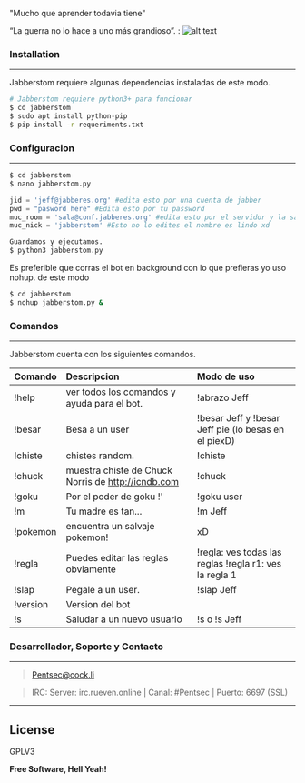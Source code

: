 "Mucho que aprender todavia tiene"

“La guerra no lo hace a uno más grandioso”. : 
![alt text](http://es.seaicons.com/wp-content/uploads/2015/09/Master-Joda-icon.png "Logo Title Text 1")


### Installation
---
Jabberstom requiere algunas dependencias instaladas de este modo.
```bash
# Jabberstom requiere python3+ para funcionar
$ cd jabberstom
$ sudo apt install python-pip
$ pip install -r requeriments.txt
```
### Configuracion
---
```bash
$ cd jabberstom
$ nano jabberstom.py
```
```py
jid = 'jeff@jabberes.org' #edita esto por una cuenta de jabber
pwd = "pasword here" #Edita esto por tu password
muc_room = 'sala@conf.jabberes.org' #edita esto por el servidor y la sala
muc_nick = 'jabberstom' #Esto no lo edites el nombre es lindo xd
```
```bash
Guardamos y ejecutamos.
$ python3 jabberstom.py
```
Es preferible que corras el bot en background con lo que prefieras yo uso nohup. de este modo
```bash
$ cd jabberstom
$ nohup jabberstom.py &
```

### Comandos
---
Jabberstom cuenta con los siguientes comandos.

|Comando    |Descripcion         |Modo de uso  |
|-----------|:-------------------|:------------|
|!help | ver todos los comandos y ayuda para el bot.|!abrazo Jeff
|!besar | Besa a un user|!besar Jeff y !besar Jeff pie (lo besas en el piexD)
|!chiste| chistes random.|!chiste
|!chuck| muestra chiste de Chuck Norris de http://icndb.com|!chuck
|!goku | Por el poder de goku <nickname>!' |!goku user
|!m | Tu madre es tan... |!m Jeff
|!pokemon | encuentra un salvaje pokemon! | xD
|!regla | Puedes editar las reglas obviamente |!regla: ves todas las reglas !regla r1: ves la regla 1
|!slap | Pegale a un user. | !slap Jeff
|!version | Version del bot
|!s | Saludar a un nuevo usuario | !s o !s Jeff

### Desarrollador, Soporte y Contacto
---
> Pentsec@cock.li

> IRC: Server: irc.rueven.online | Canal: #Pentsec | Puerto: 6697 (SSL)
---
License
----
GPLV3

**Free Software, Hell Yeah!**
